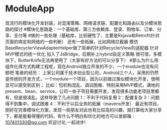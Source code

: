 # ModuleApp
现流行的模块化开发封装，对混淆策略、网络请求链、配置化和路由以及分模块思路的探讨
#模块化思路是：一个基础库、第三方依赖库、登录、购物车、订单、分享、支付等
#做的一些处理（基础库，比较硬性了，主要是Rxjava和Retrofit针对页面的绑定和网络的一些判断）
还有一些拓展，比如网络拦截器
模仿BaseRecyclerViewAdapterHelper做了简单的针对RecyclerView的适配器
针对MVP模式的统一优化
加入了JsBridge，后期补上hybrid自定义策略
很可惜，多模块下，ButterKnife无法再使用了（大家有好方法的可以分享下）
#那么为什么用组件化得方式构建工程呢，现在Android独立开发的不少，一个module也没有问题吧
笔者的经历：
  上家公司属于技术创业型公司，Android三个人，采用的仍然是传统的开发方式，一个module一个项目，因为以前做过类似模块化开发，很明显可以感受到区别；
  比如：包机构混乱、调试困难、特别采用MVP模式，满地的present、bean、service，公司一些子项目需要开发，发现很多功能老项目里都有，但是很凌乱。这样导致了几点问题
  1：不利于代码复用
  2：配置复杂
  3：问题得不到集中，调试困难
  4：不利于以后业务的拓展（mavens开发）
最近有项目，刚好在完善模块化方案，发现一些朋友对此也有比较高的兴趣，就打算给大家分享下，都是能看得懂的代码，有什么不明白和优化的地方可以发邮箱：107401330@qq.com
欢迎讨论,一起进步!
